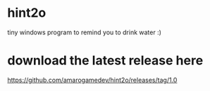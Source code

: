 # hint2o
tiny windows program to remind you to drink water :)

# download the latest release here
https://github.com/amarogamedev/hint2o/releases/tag/1.0
